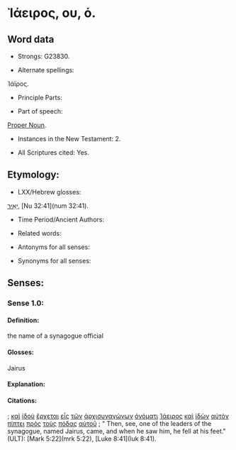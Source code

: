 # Ἰάειρος, ου, ὁ.

<!-- Status: S3=Needs2ndReview -->
<!-- Lexica used for edits: BDAG, LN, FFM, A-S  -->

## Word data

* Strongs: G23830.


* Alternate spellings:

Ἰάϊρος.

* Principle Parts: 


* Part of speech: 

[Proper Noun](http://ugg.readthedocs.io/en/latest/proper_noun.html).

* Instances in the New Testament: 2.

* All Scriptures cited: Yes.

## Etymology: 


* LXX/Hebrew glosses: 

[יָאִיר](//en-uhal/H2971), [Nu 32:41](num 32:41).


* Time Period/Ancient Authors: 


* Related words: 

* Antonyms for all senses:

* Synonyms for all senses: 


## Senses:


### Sense  1.0: 

#### Definition: 

the name of a synagogue official

#### Glosses: 

Jairus

#### Explanation: 


#### Citations: 

; [καὶ](../G25320/01.md) [ἰδοὺ](../G37080/01.md) [ἔρχεται](../G20640/01.md) [εἷς](../G15200/01.md) [τῶν](../G35880/01.md) [ἀρχισυναγώγων](../G07520/01.md) [ὀνόματι](../G36860/01.md) [Ἰάειρος](../G23830/01.md) [καὶ](../G25320/01.md) [ἰδὼν](../G37080/01.md) [αὐτὸν](../G08460/01.md) [πίπτει](../G40980/01.md) [πρὸς](../G43140/01.md) [τοὺς](../G35880/01.md) [πόδας](../G42280/01.md) [αὐτοῦ](../G08460/01.md)
; " Then, see, one of the leaders of the synagogue, named Jairus, came, and when he saw him, he fell at his feet." (ULT): 
[Mark 5:22](mrk 5:22), [Luke 8:41](luk 8:41).
